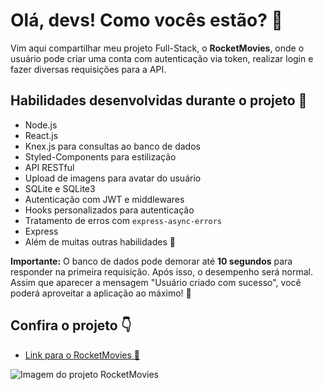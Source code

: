 <h1>Olá, devs! Como vocês estão? 👋</h1>
<p>
  Vim aqui compartilhar meu projeto Full-Stack, o <strong>RocketMovies</strong>, onde o usuário pode criar uma conta com autenticação via token, realizar login e fazer diversas requisições para a API.
</p>

<h2>Habilidades desenvolvidas durante o projeto 🚀</h2>
<ul>
  <li>Node.js</li>
  <li>React.js</li>
  <li>Knex.js para consultas ao banco de dados</li>
  <li>Styled-Components para estilização</li>
  <li>API RESTful</li>
  <li>Upload de imagens para avatar do usuário</li>
  <li>SQLite e SQLite3</li>
  <li>Autenticação com JWT e middlewares</li>
  <li>Hooks personalizados para autenticação</li>
  <li>Tratamento de erros com <code>express-async-errors</code></li>
  <li>Express</li>
  <li>Além de muitas outras habilidades 🚀</li>
</ul>
<p><strong>Importante:</strong> O banco de dados pode demorar até <strong>10 segundos</strong> para responder na primeira requisição. Após isso, o desempenho será normal. Assim que aparecer a mensagem "Usuário criado com sucesso", você poderá aproveitar a aplicação ao máximo! 🚀</p>

<h2>Confira o projeto 👇</h2>
<ul>
  <li>
    <a href="https://rocketmovies-react-project.netlify.app/" target="_blank">
      Link para o RocketMovies 🚀
    </a>
  </li>
</ul>

<img 
  src="https://i.imgur.com/zNIsmVT.png" 
  alt="Imagem do projeto RocketMovies"
/>


